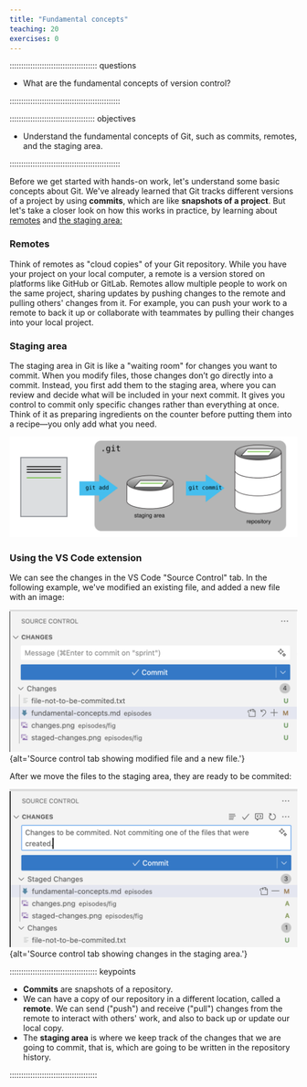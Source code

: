 ```yaml
---
title: "Fundamental concepts"
teaching: 20
exercises: 0
---
```


:::::::::::::::::::::::::::::::::::::: questions 

- What are the fundamental concepts of version control?

::::::::::::::::::::::::::::::::::::::::::::::::

::::::::::::::::::::::::::::::::::::: objectives

- Understand the fundamental concepts of Git, such as commits, remotes, and the staging area.

::::::::::::::::::::::::::::::::::::::::::::::::

Before we get started with hands-on work, let's understand some basic concepts about Git. We've already learned that Git tracks different versions of a project by using **commits**, which are like **snapshots of a project**. But let's take a closer look on how this works in practice, by learning about [remotes](../learners/reference.md#glossary) and [the staging area:](../learners/reference.md#glossary)

### Remotes
Think of remotes as "cloud copies" of your Git repository. While you have your project on your local computer, a remote is a version stored on platforms like GitHub or GitLab. Remotes allow multiple people to work on the same project, sharing updates by pushing changes to the remote and pulling others' changes from it. For example, you can push your work to a remote to back it up or collaborate with teammates by pulling their changes into your local project.

### Staging area
The staging area in Git is like a "waiting room" for changes you want to commit. When you modify files, those changes don’t go directly into a commit. Instead, you first add them to the staging area, where you can review and decide what will be included in your next commit. It gives you control to commit only specific changes rather than everything at once. Think of it as preparing ingredients on the counter before putting them into a recipe—you only add what you need.

![](fig/git-staging-area.svg)

### Using the VS Code extension

We can see the changes in the VS Code "Source Control" tab. In the following example, we've modified an existing file, and added a new file with an image:

![](fig/changes.png){alt='Source control tab showing modified file and a new file.'}

After we move the files to the staging area, they are ready to be commited:

![](fig/staged-changes.png){alt='Source control tab showing changes in the staging area.'}


:::::::::::::::::::::::::::::::::::::: keypoints

- **Commits** are snapshots of a repository.
- We can have a copy of our repository in a different location, called a **remote**. We can send ("push") and receive ("pull") changes from the remote to interact with others' work, and also to back up or update our local copy.
- The **staging area** is where we keep track of the changes that we are going to commit, that is, which are going to be written in the repository history.

::::::::::::::::::::::::::::::::::::::
